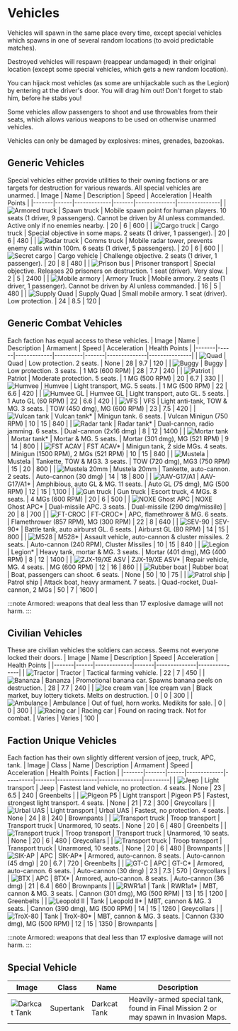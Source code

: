 # Vehicles

Vehicles will spawn in the same place every time, except special vehicles which spawns in one of several random locations (to avoid predictable matches).

Destroyed vehicles will respawn (reappear undamaged) in their original location (except some special vehicles, which gets a new random location).

You can hijack most vehicles (as some are unhijackable such as the Legion) by entering at the driver's door. You will drag him out! Don't forget to stab him, before he stabs you!

Some vehicles allow passengers to shoot and use throwables from their seats, which allows various weapons to be used on otherwise unarmed vehicles.

Vehicles can only be damaged by explosives: mines, grenades, bazookas.

## Generic Vehicles

Special vehicles either provide utilities to their owning factions or are targets for destruction for various rewards. All special vehicles are unarmed.
| Image | Name | Description | Speed | Acceleration | Health Points |
|-------|------|-------------|-------|--------------|---------------|
| ![Armored truck](https://static.wikia.nocookie.net/runningwithrifles_gamepedia/images/a/a1/Armored_truck.png) | Spawn truck | Mobile spawn point for human players. 10 seats (1 driver, 9 passengers). Cannot be driven by AI unless commanded. Active only if no enemies nearby. | 20 | 6 | 600 |
| ![Cargo truck](https://static.wikia.nocookie.net/runningwithrifles_gamepedia/images/b/b2/Cargo_truck.png) | Cargo truck | Special objective in some maps. 2 seats (1 driver, 1 passenger). | 20 | 6 | 480 |
| ![Radar truck](https://static.wikia.nocookie.net/runningwithrifles_gamepedia/images/2/2b/Radar_truck.png) | Comms truck | Mobile radar tower, prevents enemy calls within 100m. 6 seats (1 driver, 5 passengers). | 20 | 6 | 600 |
| ![Secret cargo](https://static.wikia.nocookie.net/runningwithrifles_gamepedia/images/0/08/Secret_cargo.png) | Cargo vehicle | Challenge objective. 2 seats (1 driver, 1 passenger). | 20 | 8 | 480 |
| ![Prison bus](https://static.wikia.nocookie.net/runningwithrifles_gamepedia/images/7/7c/Prison_bus.png) | Prisoner transport | Special objective. Releases 20 prisoners on destruction. 1 seat (driver). Very slow. | 2 | 5 | 2400 |
| ![Mobile armory](https://static.wikia.nocookie.net/runningwithrifles_gamepedia/images/a/ad/Mobile_armory.png) | Armory Truck | Mobile armory. 2 seats (1 driver, 1 passenger). Cannot be driven by AI unless commanded. | 16 | 5 | 480 |
| ![Supply Quad](https://static.wikia.nocookie.net/runningwithrifles_gamepedia/images/0/06/Atv_supply.png) | Supply Quad | Small mobile armory. 1 seat (driver). Low protection. | 24 | 8.5 | 120 |

## Generic Combat Vehicles

Each faction has equal access to these vehicles.
| Image | Name | Description | Armament | Speed | Acceleration | Health Points |
|-------|------|-------------|----------|-------|--------------|---------------|
| ![Quad](https://static.wikia.nocookie.net/runningwithrifles_gamepedia/images/f/f3/Atv.png) | Quad | Low protection. 2 seats. | None | 28 | 9.7 | 120 |
| ![Buggy](https://static.wikia.nocookie.net/runningwithrifles_gamepedia/images/4/48/Buggy.png) | Buggy | Low protection. 3 seats. | 1 MG (600 RPM) | 28 | 7.7 | 240 |
| ![Patriot](https://static.wikia.nocookie.net/runningwithrifles_gamepedia/images/e/e8/Technical.png) | Patriot | Moderate protection. 5 seats. | 1 MG (500 RPM) | 20 | 6.7 | 330 |
| ![Humvee](https://static.wikia.nocookie.net/runningwithrifles_gamepedia/images/1/19/Humvee.png) | Humvee | Light transport, MG. 5 seats. | 1 MG (500 RPM) | 22 | 6.6 | 420 |
| ![Humvee GL](https://static.wikia.nocookie.net/runningwithrifles_gamepedia/images/a/a8/Humvee_gl.png) | Humvee GL | Light transport, auto GL. 5 seats. | 1 Auto GL (60 RPM) | 22 | 6.6 | 420 |
| ![VFS](https://static.wikia.nocookie.net/runningwithrifles_gamepedia/images/f/f4/VFS.png) | VFS | Light anti-tank, TOW & MG. 3 seats. | TOW (450 dmg), MG (600 RPM) | 23 | 7.5 | 420 |
| ![Vulcan tank](https://static.wikia.nocookie.net/runningwithrifles_gamepedia/images/d/df/Vulcan.png) | Vulcan tank* | Minigun tank. 6 seats. | Vulcan Minigun (750 RPM) | 10 | 15 | 840 |
| ![Radar tank](https://static.wikia.nocookie.net/runningwithrifles_gamepedia/images/9/92/Radar_tank.png) | Radar tank* | Dual-cannon, radio jamming. 6 seats. | Dual-cannon (2x16 dmg) | 8 | 12 | 1400 |
| ![Mortar tank](https://static.wikia.nocookie.net/runningwithrifles_gamepedia/images/d/d5/Mortar_tank.png) | Mortar tank* | Mortar & MG. 5 seats. | Mortar (301 dmg), MG (521 RPM) | 9 | 14 | 800 |
| ![FST ACAV](https://static.wikia.nocookie.net/runningwithrifles_gamepedia/images/f/f0/Acav.png) | FST ACAV* | Minigun tank, 2 side MGs. 4 seats. | Minigun (1500 RPM), 2 MGs (521 RPM) | 10 | 15 | 840 |
| ![Mustela](https://static.wikia.nocookie.net/runningwithrifles_gamepedia/images/d/dd/Wiesel_tow.png) | Mustela | Tankette, TOW & MG3. 3 seats. | TOW (720 dmg), MG3 (750 RPM) | 15 | 20 | 800 |
| ![Mustela 20mm](https://static.wikia.nocookie.net/runningwithrifles_gamepedia/images/8/8a/Musty20mm_small.jpg) | Mustela 20mm | Tankette, auto-cannon. 2 seats. | Auto-cannon (30 dmg) | 14 | 18 | 800 |
| ![AAV-G17/A1](https://static.wikia.nocookie.net/runningwithrifles_gamepedia/images/8/83/Aav7.png) | AAV-G17/A1* | Amphibious, auto GL & MG. 11 seats. | Auto GL (75 dmg), MG (500 RPM) | 12 | 15 | 1,100 |
| ![Gun truck](https://static.wikia.nocookie.net/runningwithrifles_gamepedia/images/f/fe/Guntruck.png) | Gun truck | Escort truck, 4 MGs. 8 seats. | 4 MGs (600 RPM) | 20 | 6 | 500 |
| ![NOXE Ghost APC](https://static.wikia.nocookie.net/runningwithrifles_gamepedia/images/5/53/Noxe_Ghost.png) | NOXE Ghost APC* | Dual-missile APC. 3 seats. | Dual-missile (290 dmg/missile) | 20 | 8 | 700 |
| ![FT-CROC](https://static.wikia.nocookie.net/runningwithrifles_gamepedia/images/8/80/Croc.png) | FT-CROC* | APC, flamethrower & MG. 6 seats. | Flamethrower (857 RPM), MG (300 RPM) | 22 | 8 | 640 |
| ![SEV-90](https://static.wikia.nocookie.net/runningwithrifles_gamepedia/images/7/77/SEV90.png) | SEV-90* | Battle tank, auto airburst GL. 6 seats. | Airburst GL (80 RPM) | 14 | 15 | 800 |
| ![M528](https://static.wikia.nocookie.net/runningwithrifles_gamepedia/images/1/10/M528_IFV.png) | M528* | Assault vehicle, auto-cannon & cluster missiles. 2 seats. | Auto-cannon (240 RPM), Cluster Missiles | 10 | 15 | 840 |
| ![Legion](https://static.wikia.nocookie.net/runningwithrifles_gamepedia/images/5/52/Legion_Tank.png) | Legion* | Heavy tank, mortar & MG. 3 seats. | Mortar (401 dmg), MG (400 RPM) | 8 | 12 | 1400 |
| ![ZJX-19/XE ASV](https://static.wikia.nocookie.net/runningwithrifles_gamepedia/images/4/42/ZJX.png) | ZJX-19/XE ASV\* | Repair vehicle, MG. 4 seats. | MG (600 RPM) | 12 | 16 | 860 |
| ![Rubber boat](https://static.wikia.nocookie.net/runningwithrifles_gamepedia/images/3/3e/Rubber_boat.png) | Rubber boat | Boat, passengers can shoot. 6 seats. | None | 50 | 10 | 75 |
| ![Patrol ship](https://static.wikia.nocookie.net/runningwithrifles_gamepedia/images/d/d9/Patrol_ship.png) | Patrol ship | Attack boat, heavy armament. 7 seats. | Quad-rocket, Dual-cannon, 2 MGs | 50 | 7 | 1600 |

:::note
Armored: weapons that deal less than 17 explosive damage will not harm.
:::

## Civilian Vehicles

These are civilian vehicles the soldiers can access. Seems not everyone locked their doors.
| Image | Name | Description | Speed | Acceleration | Health Points |
|-------|------|-------------|-------|--------------|---------------|
| ![Tractor](https://static.wikia.nocookie.net/runningwithrifles_gamepedia/images/7/7a/Tractor.png) | Tractor | Tactical farming vehicle. | 22 | 7 | 450 |
| ![Bananza](https://static.wikia.nocookie.net/runningwithrifles_gamepedia/images/e/e2/Banana_car.png) | Bananza | Promotional banana car. Spawns banana peels on destruction. | 28 | 7.7 | 240 |
| ![Ice cream van](https://static.wikia.nocookie.net/runningwithrifles_gamepedia/images/c/c5/Icecream.png) | Ice cream van | Black market, buy lottery tickets. Melts on destruction. | 0 | 0 | 300 |
| ![Ambulance](https://static.wikia.nocookie.net/runningwithrifles_gamepedia/images/5/56/Medivan.png) | Ambulance | Out of fuel, horn works. Medikits for sale. | 0 | 0 | 300 |
| ![Racing car](https://static.wikia.nocookie.net/runningwithrifles_gamepedia/images/5/5a/Racing_car1.png) | Racing car | Found on racing track. Not for combat. | Varies | Varies | 100 |

## Faction Unique Vehicles

Each faction has their own slightly different version of jeep, truck, APC, tank.
| Image | Class | Name | Description | Armament | Speed | Acceleration | Health Points | Faction |
|-------|-------|------|-------------|----------|-------|--------------|---------------|---------|
| ![Jeep](https://static.wikia.nocookie.net/runningwithrifles_gamepedia/images/e/e7/Jeep_0.png) | Light transport | Jeep | Fastest land vehicle, no protection. 4 seats. | None | 23 | 6.5 | 240 | Greenbelts |
| ![Pigeon P5](https://static.wikia.nocookie.net/runningwithrifles_gamepedia/images/8/82/Jeep_1.png) | Light transport | Pigeon P5 | Fastest, strongest light transport. 4 seats. | None | 21 | 7.2 | 300 | Greycollars |
| ![Urbal UAS](https://static.wikia.nocookie.net/runningwithrifles_gamepedia/images/c/c7/Jeep_2.png) | Light transport | Urbal UAS | Fastest, no protection. 4 seats. | None | 24 | 8 | 240 | Brownpants |
| ![Transport truck](https://static.wikia.nocookie.net/runningwithrifles_gamepedia/images/4/4d/Transport_truck_0.png) | Troop transport | Transport truck | Unarmored, 10 seats. | None | 20 | 6 | 480 | Greenbelts |
| ![Transport truck](https://static.wikia.nocookie.net/runningwithrifles_gamepedia/images/b/b3/Transport_truck_1.png) | Troop transport | Transport truck | Unarmored, 10 seats. | None | 20 | 6 | 480 | Greycollars |
| ![Transport truck](https://static.wikia.nocookie.net/runningwithrifles_gamepedia/images/8/8f/Transport_truck_2.png) | Troop transport | Transport truck | Unarmored, 10 seats. | None | 20 | 6 | 480 | Brownpants |
| ![SIK-AP](https://static.wikia.nocookie.net/runningwithrifles_gamepedia/images/6/66/Apc_0.png) | APC | SIK-AP* | Armored, auto-cannon. 8 seats. | Auto-cannon (45 dmg) | 20 | 6.7 | 720 | Greenbelts |
| ![GT-C](https://static.wikia.nocookie.net/runningwithrifles_gamepedia/images/9/9b/Apc_1.png) | APC | GT-C* | Armored, auto-cannon. 6 seats. | Auto-cannon (30 dmg) | 23 | 7.3 | 570 | Greycollars |
| ![BTX](https://static.wikia.nocookie.net/runningwithrifles_gamepedia/images/d/d9/Apc_2.png) | APC | BTX* | Armored, auto-cannon. 8 seats. | Auto-cannon (36 dmg) | 21 | 6.4 | 660 | Brownpants |
| ![RWR1a1](https://static.wikia.nocookie.net/runningwithrifles_gamepedia/images/6/6f/Tank_0.png) | Tank | RWR1a1* | MBT, cannon & MG. 3 seats. | Cannon (301 dmg), MG (500 RPM) | 13 | 15 | 1200 | Greenbelts |
| ![Leopold II](https://static.wikia.nocookie.net/runningwithrifles_gamepedia/images/c/c6/Tank_1.png) | Tank | Leopold II* | MBT, cannon & MG. 3 seats. | Cannon (390 dmg), MG (500 RPM) | 14 | 15 | 1260 | Greycollars |
| ![TroX-80](https://static.wikia.nocookie.net/runningwithrifles_gamepedia/images/6/6b/Tank_2.png) | Tank | TroX-80* | MBT, cannon & MG. 3 seats. | Cannon (330 dmg), MG (500 RPM) | 12 | 15 | 1350 | Brownpants |

:::note
Armored: weapons that deal less than 17 explosive damage will not harm.
:::

## Special Vehicle

| Image | Class | Name | Description |
| ---------------------------------------------------------------------------------------------------------------------------------------------------------------------- | --------- | ------------ | ----------------------------------------------------------------------------------- |
| ![Darkcat Tank](https://static.wikia.nocookie.net/runningwithrifles_gamepedia/images/8/8d/Tank2_%281%29.png) | Supertank | Darkcat Tank | Heavily-armed special tank, found in Final Mission 2 or may spawn in Invasion Maps. |

